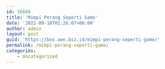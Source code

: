 ```yaml
---
id: 16660
title: 'Mimpi Perang Seperti Game'
date: '2022-09-18T01:26:07+00:00'
author: admin
layout: post
guid: 'https://bos.awn.biz.id/mimpi-perang-seperti-game/'
permalink: /mimpi-perang-seperti-game/
categories:
    - Uncategorized
---
```


